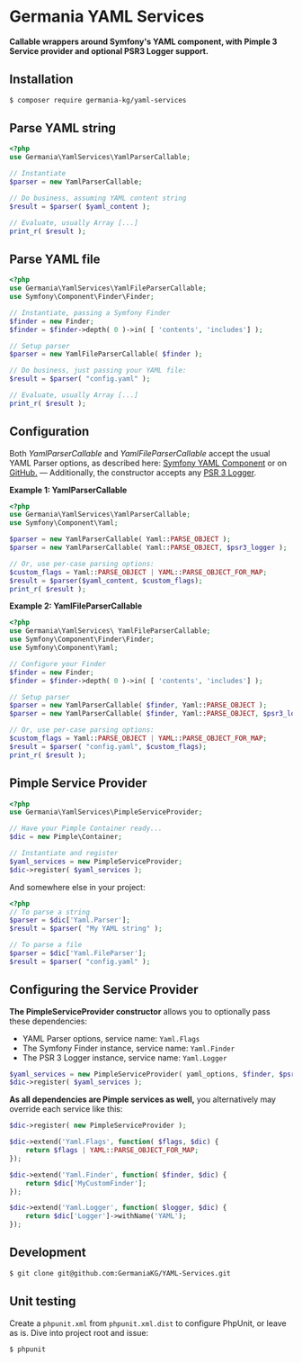 # Germania YAML Services

**Callable wrappers around Symfony's YAML component, with Pimple 3 Service provider and optional PSR3 Logger support.**

## Installation

```bash
$ composer require germania-kg/yaml-services
```

## Parse YAML string

```php
<?php
use Germania\YamlServices\YamlParserCallable;

// Instantiate
$parser = new YamlParserCallable;

// Do business, assuming YAML content string
$result = $parser( $yaml_content );

// Evaluate, usually Array [...]
print_r( $result );
```

## Parse YAML file

```php
<?php
use Germania\YamlServices\YamlFileParserCallable;
use Symfony\Component\Finder\Finder;

// Instantiate, passing a Symfony Finder
$finder = new Finder;
$finder = $finder->depth( 0 )->in( [ 'contents', 'includes'] );

// Setup parser
$parser = new YamlFileParserCallable( $finder );

// Do business, just passing your YAML file:
$result = $parser( "config.yaml" );

// Evaluate, usually Array [...]
print_r( $result );
```


## Configuration

Both *YamlParserCallable* and *YamlFileParserCallable* accept the usual YAML Parser options, as described here: [Symfony YAML Component](https://symfony.com/doc/current/components/yaml.html)
or on [GitHub.](https://github.com/symfony/yaml) — Additionally, the constructor accepts any [PSR 3 Logger](https://github.com/php-fig/fig-standards/blob/master/accepted/PSR-3-logger-interface.md).

**Example 1: YamlParserCallable**

```php
<?php
use Germania\YamlServices\YamlParserCallable;
use Symfony\Component\Yaml;

$parser = new YamlParserCallable( Yaml::PARSE_OBJECT );
$parser = new YamlParserCallable( Yaml::PARSE_OBJECT, $psr3_logger );

// Or, use per-case parsing options:
$custom_flags = Yaml::PARSE_OBJECT | YAML::PARSE_OBJECT_FOR_MAP;
$result = $parser($yaml_content, $custom_flags);
print_r( $result );

```

**Example 2: YamlFileParserCallable**

```php
<?php
use Germania\YamlServices\ YamlFileParserCallable;
use Symfony\Component\Finder\Finder;
use Symfony\Component\Yaml;

// Configure your Finder 
$finder = new Finder;
$finder = $finder->depth( 0 )->in( [ 'contents', 'includes'] );

// Setup parser
$parser = new YamlParserCallable( $finder, Yaml::PARSE_OBJECT );
$parser = new YamlParserCallable( $finder, Yaml::PARSE_OBJECT, $psr3_logger );

// Or, use per-case parsing options:
$custom_flags = Yaml::PARSE_OBJECT | YAML::PARSE_OBJECT_FOR_MAP;
$result = $parser( "config.yaml", $custom_flags);
print_r( $result );

```


## Pimple Service Provider

```php
<?php
use Germania\YamlServices\PimpleServiceProvider;

// Have your Pimple Container ready...
$dic = new Pimple\Container;

// Instantiate and register
$yaml_services = new PimpleServiceProvider;
$dic->register( $yaml_services );
```

And somewhere else in your project:

```php
<?php
// To parse a string
$parser = $dic['Yaml.Parser'];
$result = $parser( "My YAML string" );

// To parse a file
$parser = $dic['Yaml.FileParser'];
$result = $parser( "config.yaml" );
```

## Configuring the Service Provider

**The PimpleServiceProvider constructor** allows you to optionally pass these dependencies:

- YAML Parser options, service name: `Yaml.Flags`
- The Symfony Finder instance, service name: `Yaml.Finder`
- The PSR 3 Logger instance, service name: `Yaml.Logger`

```php
$yaml_services = new PimpleServiceProvider( yaml_options, $finder, $psr3_logger) ;
$dic->register( $yaml_services );
```

**As all dependencies are Pimple services as well,** you alternatively may override each service like this:

```php
$dic->register( new PimpleServiceProvider );

$dic->extend('Yaml.Flags', function( $flags, $dic) {
    return $flags | YAML::PARSE_OBJECT_FOR_MAP;
});

$dic->extend('Yaml.Finder', function( $finder, $dic) {
    return $dic['MyCustomFinder'];
});

$dic->extend('Yaml.Logger', function( $logger, $dic) {
    return $dic['Logger']->withName('YAML');
});
```


## Development

```bash
$ git clone git@github.com:GermaniaKG/YAML-Services.git
```

## Unit testing

Create a `phpunit.xml` from `phpunit.xml.dist` to configure PhpUnit, or leave as is.
Dive into project root and issue:

```bash
$ phpunit
```










